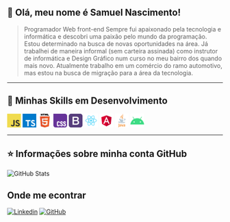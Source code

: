 ## 💜 Olá, meu nome é <strong>Samuel Nascimento!</strong>

>Programador Web front-end
>Sempre fui apaixonado pela tecnologia e informática e descobri uma paixão pelo mundo da programação. Estou determinado na busca de novas oportunidades na área.
>Já trabalhei de maneira informal (sem carteira assinada) como instrutor de informática e Design Gráfico num curso no meu bairro dos quando mais novo.
>Atualmente trabalho em um comércio do ramo automotivo, mas estou na busca de migração para a área da tecnologia.


---

## 🚀 Minhas Skills em Desenvolvimento

<code><img height="32" src="https://raw.githubusercontent.com/github/explore/80688e429a7d4ef2fca1e82350fe8e3517d3494d/topics/javascript/javascript.png" alt="Javascript"/></code>
<code><img height="32" src="https://raw.githubusercontent.com/github/explore/80688e429a7d4ef2fca1e82350fe8e3517d3494d/topics/typescript/typescript.png" alt="Typescript"/></code>
<code><img height="32" src="https://raw.githubusercontent.com/github/explore/80688e429a7d4ef2fca1e82350fe8e3517d3494d/topics/html/html.png" alt="HTML5"/></code>
<code><img height="32" src="https://raw.githubusercontent.com/github/explore/80688e429a7d4ef2fca1e82350fe8e3517d3494d/topics/css/css.png" alt="CSS"/></code>
<code><img height="32" src="https://raw.githubusercontent.com/github/explore/80688e429a7d4ef2fca1e82350fe8e3517d3494d/topics/bootstrap/bootstrap.png" alt="Bootstrap"/></code>
<code><img height="32" src="https://raw.githubusercontent.com/github/explore/80688e429a7d4ef2fca1e82350fe8e3517d3494d/topics/react/react.png" alt="React"/></code>
<code><img height="32" src="https://raw.githubusercontent.com/github/explore/80688e429a7d4ef2fca1e82350fe8e3517d3494d/topics/angular/angular.png" alt="Angular"/></code>
<code><img height="32" src="https://raw.githubusercontent.com/github/explore/80688e429a7d4ef2fca1e82350fe8e3517d3494d/topics/java/java.png" alt="Java"/></code>
<code><img height="32" src="https://raw.githubusercontent.com/github/explore/80688e429a7d4ef2fca1e82350fe8e3517d3494d/topics/android/android.png" alt="Angular"/></code>

---

## ⭐ Informações sobre minha conta GitHub

![GitHub Stats](https://github-readme-stats.vercel.app/api?username=ElBayano&show_icons=true)
## Onde me econtrar
[![Linkedin](https://img.shields.io/badge/-samdevbr-blue?style=flat-square&logo=Linkedin&logoColor=white&link=https://www.linkedin.com/in/samdevbr/)](https://www.linkedin.com/in/samdevbr/)
[![GitHub](https://img.shields.io/github/followers/ElBayano?label=follow&style=social)](https://github.com/ElBayano)
